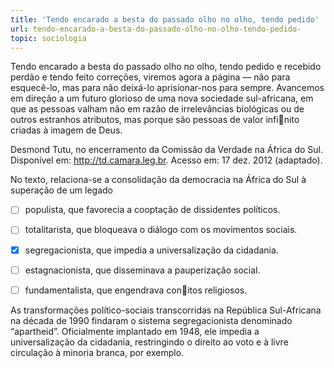 ```yaml
---
title: 'Tendo encarado a besta do passado olho no olho, tendo pedido'
url: tendo-encarado-a-besta-do-passado-olho-no-olho-tendo-pedido-
topic: sociologia
---
```



Tendo encarado a besta do passado olho no olho, tendo pedido e recebido perdão e tendo feito correções, viremos agora a página — não para esquecê-lo, mas para não deixá-lo aprisionar-nos para sempre. Avancemos em direção a um futuro glorioso de uma nova sociedade sul-africana, em que as pessoas valham não em razão de irrelevâncias biológicas ou de outros estranhos atributos, mas porque são pessoas de valor infinito criadas à imagem de Deus.

Desmond Tutu, no encerramento da Comissão da Verdade na África do Sul. Disponível em: http://td.camara.leg.br. Acesso em: 17 dez. 2012 (adaptado).

No texto, relaciona-se a consolidação da democracia na África do Sul à superação de um legado



- [ ] populista, que favorecia a cooptação de dissidentes políticos.
- [ ] totalitarista, que bloqueava o diálogo com os movimentos sociais.
- [x] segregacionista, que impedia a universalização da cidadania.
- [ ] estagnacionista, que disseminava a pauperização social.
- [ ] fundamentalista, que engendrava conitos religiosos.


As transformações político-sociais transcorridas na República Sul-Africana na década de 1990 findaram o sistema segregacionista denominado “apartheid”. Oficialmente implantado em 1948, ele impedia a universalização da cidadania, restringindo o direito ao voto e à livre circulação à minoria branca, por exemplo.
